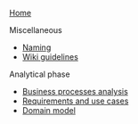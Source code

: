 [Home](./Home)

Miscellaneous
- [Naming](./misc/Naming)
- [Wiki guidelines](./misc/wiki-guidelines)

Analytical phase
- [Business processes analysis](./it1/01_business-processes)
- [Requirements and use cases](./it1/02_requirements)
- [Domain model](./it1/03_domain-model)
